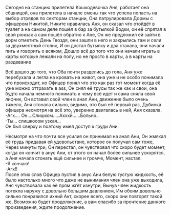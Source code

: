 Сегодня на станцию прилетела Кошкодевочка Аня, работает она сбшницой, она прилетела в начале смены так что успела попасть на выбор отрядов по секторам станции, Она патрулировала Дормы с офицером Никитой, Никите нравилась Аня, он сказал что отойдёт в туалет а на самом деле пошёл в бар за бутылкой Водки, он её спрятал в свой рюкзак а сам пошёл обратно к Ане, Он же предложил ей зайти в дорм отметить День Гвоздя, они зашли в него и закрылись там и сели за двухместный столик, И он достал бутылку и два стакана, они начали пить и говорить о всяком, Дошло всё до того что они начали играть в карты которые лежали на полу, но не просто в карты, а в карты на раздевание

Всё дошло до того, что Оба почти разделись до гола, Аня уже перебухала и легла на кровать на живот, она уже и не особо понимала что происходит, но Офицер понял что это как раз тот момент когда её уже можно оттрахать в ass, Он снял её трусы так же как и свои, она будто начала немного понимать к чему всё идет и сама сняла свой лифчик, Он вставил свой член в анал Ани, движение было очень тяжело, Аня стонала сильно, видимо, это был её первый раз, Дубинка офицера несмотря на всё это, уверенно двигалась в ней, Аня сказала.
</br>-Агх…. Он….Слишком…..Ахххй……Больно..
</br>-Ты… слишкооом узкая…
</br>Он был сверху и поэтому имел доступ к груди Ани.

Несмотря на что почти все усилия он принимал на анал Ани, Он жмякал её грудь придавая ей удовольствие, которое он получал сам тоже, Через минуты три, Он перестал, он чувствовал что скоро будет момент, когда он кончит в анус Ани, от этого он начал более сильнее ускорятся, а Аня начала стонать ещё сильнее и громче, Момент, настал.
</br>-Я кончаю!
</br>-Агх!!
</br>После этих слов Офицер пустил в анус Ани белую густую жидкость, её было настолько много что даже не вынимания член она уже выходила, Аня чувствовала как её прям жгёт изнутри, Вынув член жидкость потекла наружу с довольно большим давлением, Им обеим довольно сильно понравился ихний Акт, скорее всего, скоро они повторят такой же, Возможно будет продолжение, а вам спасибо за прочтение данного произведения, ждите продолжение.
